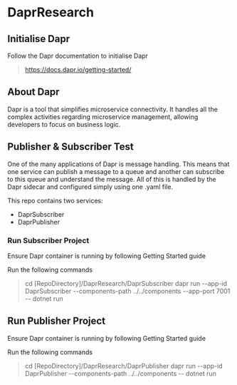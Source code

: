 # DaprResearch
  
## Initialise Dapr
  
Follow the Dapr documentation to initialise Dapr  
  
> https://docs.dapr.io/getting-started/
  
## About Dapr

Dapr is a tool that simplifies microservice connectivity. It handles all the complex activities regarding microservice management, allowing developers to focus on business logic.

## Publisher & Subscriber Test
  
One of the many applications of Dapr is message handling. This means that one service can publish a message to a queue and another can subscribe to this queue and understand the message. All of this is handled by the Dapr sidecar and configured simply using one .yaml file.  
  
This repo contains two services:
- DaprSubscriber
- DaprPublisher

### Run Subscriber Project

Ensure Dapr container is running by following Getting Started guide  
  
Run the following commands  

> cd [RepoDirectory]/DaprResearch/DaprSubscriber
> dapr run --app-id DaprSubscriber --components-path ../../components --app-port 7001 -- dotnet run

## Run Publisher Project

Ensure Dapr container is running by following Getting Started guide  

Run the following commands

> cd [RepoDirectory]/DaprResearch/DaprPublisher
> dapr run --app-id DaprPublisher --components-path ../../components -- dotnet run
